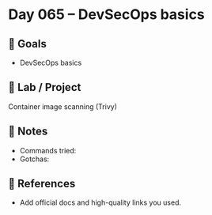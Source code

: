 # Day 065 – DevSecOps basics

## 🎯 Goals
- DevSecOps basics

## 🔧 Lab / Project
Container image scanning (Trivy)

## 📝 Notes
- Commands tried:
- Gotchas:

## 🔎 References
- Add official docs and high-quality links you used.
